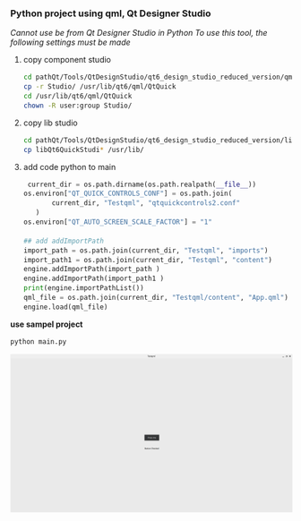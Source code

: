 ### Python project using qml, Qt Designer Studio

*Cannot use be from Qt Designer Studio in Python To use this tool, the following settings must be made*

1. copy component studio
    ```bash
    cd pathQt/Tools/QtDesignStudio/qt6_design_studio_reduced_version/qml
    cp -r Studio/ /usr/lib/qt6/qml/QtQuick
    cd /usr/lib/qt6/qml/QtQuick
    chown -R user:group Studio/    
    ```
2. copy lib studio
    ```bash
    cd pathQt/Tools/QtDesignStudio/qt6_design_studio_reduced_version/lib
    cp libQt6QuickStudi* /usr/lib/
    ```

3. add code python to main
    ```python
     current_dir = os.path.dirname(os.path.realpath(__file__))
    os.environ["QT_QUICK_CONTROLS_CONF"] = os.path.join(
           current_dir, "Testqml", "qtquickcontrols2.conf"
       )
    os.environ["QT_AUTO_SCREEN_SCALE_FACTOR"] = "1"

    ## add addImportPath
    import_path = os.path.join(current_dir, "Testqml", "imports")
    import_path1 = os.path.join(current_dir, "Testqml", "content")
    engine.addImportPath(import_path )
    engine.addImportPath(import_path1 )
    print(engine.importPathList())
    qml_file = os.path.join(current_dir, "Testqml/content", "App.qml")
    engine.load(qml_file)

    ```

**use sampel project**
```bash
python main.py
```

![sampel](picture.png)